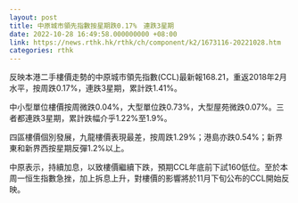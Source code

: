 ```yaml
---
layout: post
title: 中原城市領先指數按星期跌0.17%　連跌3星期
date: 2022-10-28 16:49:58.000000000 +08:00
link: https://news.rthk.hk/rthk/ch/component/k2/1673116-20221028.htm
categories: rthk
---
```


反映本港二手樓價走勢的中原城市領先指數(CCL)最新報168.21，重返2018年2月水平，按周跌0.17%，連跌3星期，累計跌1.41%。

中小型單位樓價按周微跌0.04%，大型單位跌0.73%，大型屋苑微跌0.07%。三者都連跌3星期，累計跌幅介乎1.22%至1.9%。

四區樓價個別發展，九龍樓價表現最差，按周跌1.29%；港島亦跌0.54%；新界東和新界西按星期反彈1.2%以上。

中原表示，持續加息，以致樓價繼續下跌，預期CCL年底前下試160低位。至於本周一恒生指數急挫，加上拆息上升，對樓價的影響將於11月下旬公布的CCL開始反映。
